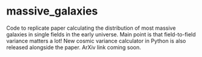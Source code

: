# massive_galaxies
Code to replicate paper calculating the distribution of most massive galaxies in single fields in the early universe. Main point is that field-to-field variance matters a lot! New cosmic variance calculator in Python is also released alongside the paper. ArXiv link coming soon.

